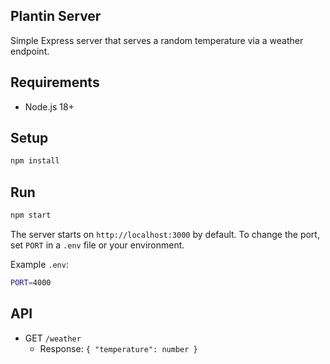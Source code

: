 ## Plantin Server

Simple Express server that serves a random temperature via a weather endpoint.

## Requirements

- Node.js 18+

## Setup

```bash
npm install
```

## Run

```bash
npm start
```

The server starts on `http://localhost:3000` by default. To change the port, set `PORT` in a `.env` file or your environment.

Example `.env`:

```bash
PORT=4000
```

## API

- GET `/weather`
  - Response: `{ "temperature": number }`
